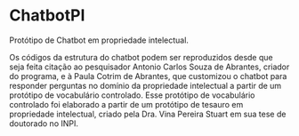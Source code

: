 # ChatbotPI
Protótipo de Chatbot em propriedade intelectual. 

Os códigos da estrutura do chatbot podem ser reproduzidos desde que seja feita citação ao pesquisador Antonio Carlos Souza de Abrantes, criador do programa, e
à Paula Cotrim de Abrantes, que customizou o chatbot para responder perguntas no domínio da propriedade intelectual a partir de um protótipo de vocabulário controlado.
Esse protótipo de vocabulário controlado foi elaborado a partir de um protótipo de tesauro em propriedade intelectual, criado pela Dra. Vina Pereira Stuart em sua tese de doutorado no INPI.

